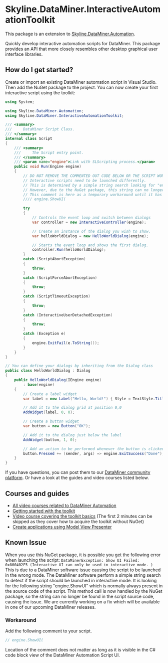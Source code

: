 # Skyline.DataMiner.InteractiveAutomationToolkit

This package is an extension to
[Skyline.DataMiner.Automation](https://docs.dataminer.services/develop/api/types/Skyline.DataMiner.Automation.html).

Quickly develop interactive automation scripts for DataMiner.
This package provides an API that more closely resembles other desktop graphical user interface libraries.

## How do I get started?

Create or import an existing DataMiner automation script in Visual Studio.
Then add the NuGet package to the project.
You can now create your first interactive script using the toolkit:

```csharp
using System;

using Skyline.DataMiner.Automation;
using Skyline.DataMiner.InteractiveAutomationToolkit;

/// <summary>
///     DataMiner Script Class.
/// </summary>
internal class Script
{
	/// <summary>
	///     The Script entry point.
	/// </summary>
	/// <param name="engine">Link with SLScripting process.</param>
	public void Run(Engine engine)
	{
		// DO NOT REMOVE THE COMMENTED OUT CODE BELOW OR THE SCRIPT WONT RUN!
		// Interactive scripts need to be launched differently.
		// This is determined by a simple string search looking for "engine.ShowUI" in the source code.
		// However, due to the NuGet package, this string can no longer be detected.
		// This comment is here as a temporary workaround until it has been fixed.
		//// engine.ShowUI(

		try
		{
			// Controls the event loop and switch between dialogs
			var controller = new InteractiveController(engine);

			// Create an instance of the dialog you wish to show.
			var helloWorldDialog = new HelloWorldDialog(engine);

			// Starts the event loop and shows the first dialog.
			controller.Run(helloWorldDialog);
		}
		catch (ScriptAbortException)
		{
			throw;
		}
		catch (ScriptForceAbortException)
		{
			throw;
		}
		catch (ScriptTimeoutException)
		{
			throw;
		}
		catch (InteractiveUserDetachedException)
		{
			throw;
		}
		catch (Exception e)
		{
			engine.ExitFail(e.ToString());
		}
	}
}

// You can define your dialogs by inheriting from the Dialog class
public class HelloWorldDialog : Dialog
{
	public HelloWorldDialog(IEngine engine)
		: base(engine)
	{
		// Create a label widget
		var label = new Label("Hello, World!") { Style = TextStyle.Title };

		// Add it to the dialog grid at position 0,0
		AddWidget(label, 0, 0);

		// Create a button widget
		var button = new Button("OK");

		// Add it to the dialog just below the label
		AddWidget(button, 1, 0);

		// Add an action to be performed whenever the button is clicked
		button.Pressed += (sender, args) => engine.ExitSuccess("Done");
	}
}
```

If you have questions, you can post them to
our [DataMiner community platform](https://community.dataminer.services/questions/).
Or have a look at the guides and video courses listed below.

## Courses and guides

- [All video courses related to DataMiner Automation](https://community.dataminer.services/courses/dataminer-automation/)
- [Getting started with the toolkit](https://community.dataminer.services/documentation/getting-started-with-the-ias-toolkit/)
- [Video course covering the toolkit basics](https://community.dataminer.services/courses/dataminer-automation/lessons/interaction-automation-toolkit/)
  (The first 2 minutes can be skipped as they cover how to acquire the toolkit without NuGet)
- [Create applications using Model View Presenter](https://community.dataminer.services/courses/dataminer-automation/lessons/model-view-presenter/)

## Known Issue

When you use this NuGet package, it is possible you get the following error when launching the script:
`DataMinerException: Show UI Failed: 0x800402F5 (Interactive UI can only be used in interactive mode. )`
This is due to a DataMiner software issue causing the script to be launched in the wrong mode.
The DataMiner software perform a simple string search to detect if the script should be launched in interactive mode.
It is looking for the following string "engine.ShowUI" which is normally always present in the source code of the
script.
This method call is now handled by the NuGet package, so the string can no longer be found in the script source code,
causing the issue.
We are currently working on a fix which will be available in one of our upcoming DataMiner releases.

### Workaround

Add the following comment to your script.

```csharp
// engine.ShowUI(
```

Location of the comment does not matter as long as it is visible in the C# code block view of the DataMiner Automation
Script UI.